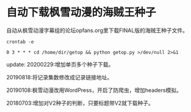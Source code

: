 # 自动下载枫雪动漫的海贼王种子
自动从枫雪动漫字幕组的论坛opfans.org里下载FINAL版的海贼王种子文件。

``crontab -e``

``0 3 * * * cd /home/dir/getop && python getop.py >/dev/null 2>&1``

update:
20200229:增加单页多个种子下载。

20190818:将记录集数修改成记录链接地址。

20190108:枫雪动漫改用WordPress，开启了防爬虫，增加headers模拟。

20180703:增加对V2种子的判断，只要标题带V2就下载种子。
